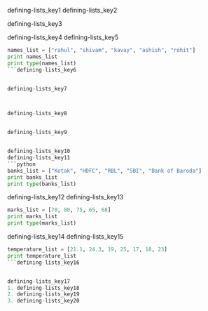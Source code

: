 defining-lists_key1
defining-lists_key2


defining-lists_key3


defining-lists_key4
defining-lists_key5



```python
names_list = ["rahul", "shivam", "kavay", "ashish", "rohit"]
print names_list
print type(names_list)
```defining-lists_key6


defining-lists_key7



defining-lists_key8


defining-lists_key9


defining-lists_key10
defining-lists_key11
```python
banks_list = ["Kotak", "HDFC", "RBL", "SBI", "Bank of Baroda"]
print banks_list
print type(banks_list)
```

defining-lists_key12
defining-lists_key13


```python
marks_list = [70, 80, 75, 65, 68]
print marks_list   
print type(marks_list)
```

defining-lists_key14
defining-lists_key15


```python
temperature_list = [21.1, 24.3, 19, 25, 17, 18, 23]
print temperature_list
```defining-lists_key16


defining-lists_key17
1. defining-lists_key18
2. defining-lists_key19
3. defining-lists_key20
